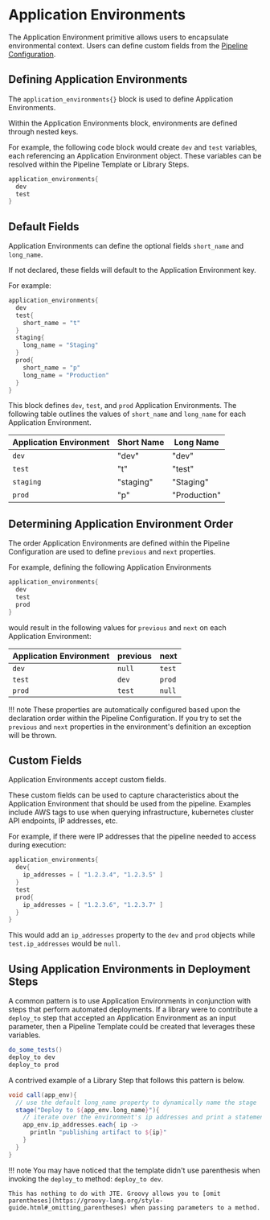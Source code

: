 # Application Environments

The Application Environment primitive allows users to encapsulate environmental context. Users can define custom fields from the [Pipeline Configuration](../pipeline-configuration/index.md).

## Defining Application Environments

The `application_environments{}` block is used to define Application Environments.

Within the Application Environments block, environments are defined through nested keys.

For example, the following code block would create `dev` and `test` variables, each referencing an Application Environment object. These variables can be resolved within the Pipeline Template or Library Steps.

``` groovy title="pipeline_config.groovy"
application_environments{
  dev
  test
}
```

## Default Fields

Application Environments can define the optional fields `short_name` and `long_name`.

If not declared, these fields will default to the Application Environment key.

For example:

``` groovy title="pipeline_config.groovy"
application_environments{
  dev
  test{
    short_name = "t"
  }
  staging{
    long_name = "Staging"
  }
  prod{
    short_name = "p"
    long_name = "Production"
  }
}
```

This block defines `dev`, `test`, and `prod` Application Environments. The following table outlines the values of `short_name` and `long_name` for each Application Environment.

| Application Environment | Short Name | Long Name    |
|-------------------------|------------|--------------|
| `dev`                   | "dev"      | "dev"        |
| `test`                  | "t"        | "test"       |
| `staging`               | "staging"  | "Staging"    |
| `prod`                  | "p"        | "Production" |

## Determining Application Environment Order

The order Application Environments are defined within the Pipeline Configuration are used to define `previous` and `next` properties.

For example, defining the following Application Environments

``` groovy title="pipeline_config.groovy"
application_environments{
  dev
  test
  prod
}
```

would result in the following values for `previous` and `next` on each Application Environment:

| Application Environment | previous | next   |
|-------------------------|----------|--------|
| `dev`                   | `null`   | `test` |
| `test`                  | `dev`    | `prod` |
| `prod`                  | `test`   | `null` |

!!! note
    These properties are automatically configured based upon the declaration order within the Pipeline Configuration. If you try to set the `previous` and `next` properties in the environment's definition an exception will be thrown.

## Custom Fields

Application Environments accept custom fields.

These custom fields can be used to capture characteristics about the Application Environment that should be used from the pipeline. Examples include AWS tags to use when querying infrastructure, kubernetes cluster API endpoints, IP addresses, etc.

For example, if there were IP addresses that the pipeline needed to access during execution:

``` groovy title="pipeline_config.groovy"
application_environments{
  dev{
    ip_addresses = [ "1.2.3.4", "1.2.3.5" ]
  }
  test
  prod{
    ip_addresses = [ "1.2.3.6", "1.2.3.7" ]
  }
}
```

This would add an `ip_addresses` property to the `dev` and `prod` objects while `test.ip_addresses` would be `null`.

## Using Application Environments in Deployment Steps

A common pattern is to use Application Environments in conjunction with steps that perform automated deployments. If a library were to contribute a `deploy_to` step that accepted an Application Environment as an input parameter, then a Pipeline Template could be created that leverages these variables.

``` groovy title="Jenkinsfile"
do_some_tests()
deploy_to dev
deploy_to prod
```

A contrived example of a Library Step that follows this pattern is below.

``` groovy title="deploy_to.groovy"
void call(app_env){
  // use the default long_name property to dynamically name the stage
  stage("Deploy to ${app_env.long_name}"){
    // iterate over the environment's ip addresses and print a statement
    app_env.ip_addresses.each{ ip ->
      println "publishing artifact to ${ip}"
    }
  }
}
```

<!-- markdownlint-disable -->
!!! note
    You may have noticed that the template didn't use parenthesis when invoking the `deploy_to` method: `deploy_to dev`.

    This has nothing to do with JTE. Groovy allows you to [omit parentheses](https://groovy-lang.org/style-guide.html#_omitting_parentheses) when passing parameters to a method.
<!-- markdownlint-restore -->